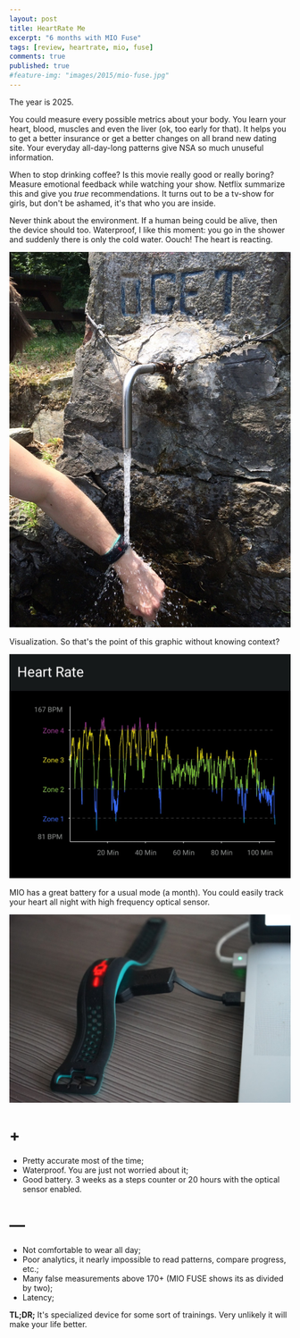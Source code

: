 ```yaml
---
layout: post
title: HeartRate Me
excerpt: "6 months with MIO Fuse"
tags: [review, heartrate, mio, fuse]
comments: true
published: true
#feature-img: "images/2015/mio-fuse.jpg"
---
```


The year is 2025.

You could measure every possible metrics about your body.
You learn your heart, blood, muscles and even the liver (ok, too early for that).
It helps you to get a better insurance or get a better changes on all brand new dating site.
Your everyday all-day-long patterns give NSA so much unuseful information.

When to stop drinking coffee? Is this movie really good or really boring? Measure emotional feedback while watching your show.
Netflix summarize this and give you _true_ recommendations. It turns out to be a tv-show for girls, but don't be ashamed, it's that who you are inside.

Never think about the environment. If a human being could be alive, then the device should too. Waterproof,
I like this moment: you go in the shower and suddenly there is only the cold water. Oouch! The heart is reacting.

![Cold water](/images/2015/mio-waterproof.jpg)

Visualization. So that's the point of this graphic without knowing context?

![Screenshot from MIO Go](/images/2015/mio-hikingat1000m.png)

MIO has a great battery for a usual mode (a month). You could easily track your heart all night with high frequency optical sensor.

![Screenshot from MIO Go](/images/2015/mio-fuse-recharging.jpg)


# +
- Pretty accurate most of the time;
- Waterproof. You are just not worried about it;
- Good battery. 3 weeks as a steps counter or 20 hours with the optical sensor enabled.

# —
- Not comfortable to wear all day;
- Poor analytics, it nearly impossible to read patterns, compare progress, etc.;
- Many false measurements above 170+ (MIO FUSE shows its as divided by two);
- Latency;

__TL;DR;__ It's specialized device for some sort of trainings. Very unlikely it will make your life better.
